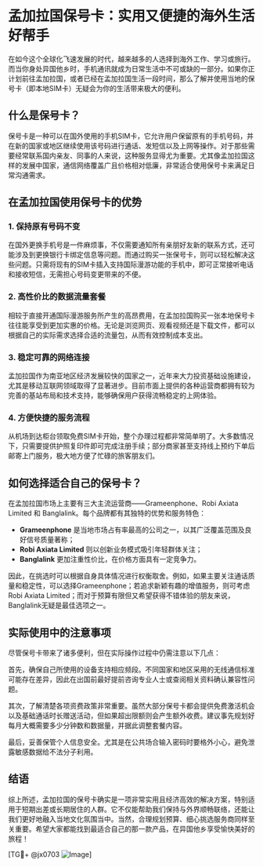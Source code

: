 # 孟加拉国保号卡：实用又便捷的海外生活好帮手

在如今这个全球化飞速发展的时代，越来越多的人选择到海外工作、学习或旅行。而当你身处异国他乡时，手机通讯就成为日常生活中不可或缺的一部分。如果你正计划前往孟加拉国，或者已经在孟加拉国生活一段时间，那么了解并使用当地的保号卡（即本地SIM卡）无疑会为你的生活带来极大的便利。

## 什么是保号卡？

保号卡是一种可以在国外使用的手机SIM卡，它允许用户保留原有的手机号码，并在新的国家或地区继续使用该号码进行通话、发短信以及上网等操作。对于那些需要经常联系国内亲友、同事的人来说，这种服务显得尤为重要。尤其像孟加拉国这样的发展中国家，通信网络覆盖广且价格相对低廉，非常适合使用保号卡来满足日常沟通需求。

## 在孟加拉国使用保号卡的优势

### 1. 保持原有号码不变
在国外更换手机号是一件麻烦事，不仅需要通知所有亲朋好友新的联系方式，还可能涉及到更换银行卡绑定信息等问题。而通过购买一张保号卡，则可以轻松解决这些问题。只需将现有的SIM卡插入支持国际漫游功能的手机中，即可正常接听电话和接收短信，无需担心号码变更带来的不便。

### 2. 高性价比的数据流量套餐
相较于直接开通国际漫游服务所产生的高昂费用，在孟加拉国购买一张本地保号卡往往能享受到更加实惠的价格。无论是浏览网页、观看视频还是下载文件，都可以根据自己的实际需求选择合适的流量包，从而有效控制成本支出。

### 3. 稳定可靠的网络连接
孟加拉国作为南亚地区经济发展较快的国家之一，近年来大力投资基础设施建设，尤其是移动互联网领域取得了显著进步。目前市面上提供的各种运营商都拥有较为完善的基站布局和技术支持，能够确保用户获得流畅稳定的上网体验。

### 4. 方便快捷的服务流程
从机场到达柜台领取免费SIM卡开始，整个办理过程都非常简单明了。大多数情况下，只需要提供护照复印件即可完成注册手续；部分商家甚至支持线上预约下单后邮寄上门服务，极大地方便了忙碌的旅客朋友们。

## 如何选择适合自己的保号卡？

在孟加拉国市场上主要有三大主流运营商——Grameenphone、Robi Axiata Limited 和 Banglalink。每个品牌都有其独特的优势和服务特色：

- **Grameenphone** 是当地市场占有率最高的公司之一，以其广泛覆盖范围及良好信号质量著称；
- **Robi Axiata Limited** 则以创新业务模式吸引年轻群体关注；
- **Banglalink** 更加注重性价比，在价格方面具有一定竞争力。

因此，在挑选时可以根据自身具体情况进行权衡取舍。例如，如果主要关注通话质量和稳定性，可以选择Grameenphone；若追求新颖有趣的增值服务，则可考虑Robi Axiata Limited；而对于预算有限但又希望获得不错体验的朋友来说，Banglalink无疑是最佳选项之一。

## 实际使用中的注意事项

尽管保号卡带来了诸多便利，但在实际操作过程中仍需注意以下几点：

首先，确保自己所使用的设备支持相应频段。不同国家和地区采用的无线通信标准可能存在差异，因此在出国前最好提前咨询专业人士或查阅相关资料确认兼容性问题。

其次，了解清楚各项资费政策非常重要。虽然大部分保号卡都会提供免费激活机会以及基础通话时长赠送活动，但如果超出限额则会产生额外收费。建议事先规划好每月大概需要多少分钟数和数据量，并据此调整套餐内容。

最后，妥善保管个人信息安全。尤其是在公共场合输入密码时要格外小心，避免泄露敏感数据给不法分子利用。

## 结语

综上所述，孟加拉国的保号卡确实是一项非常实用且经济高效的解决方案，特别适用于短期出差或长期居住的人群。它不仅能帮助我们保持与外界顺畅联络，还能让我们更好地融入当地文化氛围当中。当然，合理规划预算、细心挑选服务商同样至关重要。希望大家都能找到最适合自己的那一款产品，在异国他乡享受愉快美好的旅程！

[TG💪+ @jx0703 ![Image](https://github.com/user-attachments/assets/dbca1d08-cadb-493c-b0ec-ad6f7a83f270)]